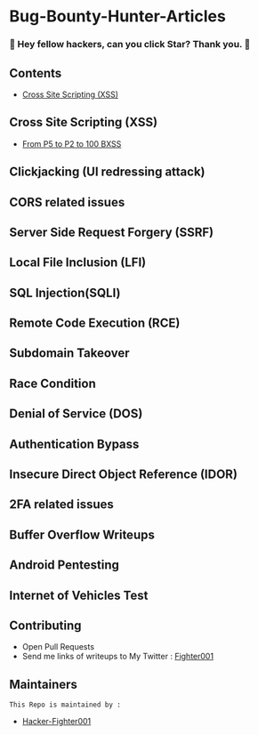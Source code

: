 # Bug-Bounty-Hunter-Articles
### 👋 Hey fellow hackers, can you click Star? Thank you. :gift_heart:
## Contents 

 - [Cross Site Scripting (XSS)](https://github.com/Hacker-Fighter001/BreadcrumbsBug-Bounty-Hunter-Articles#cross-site-scripting-xss)


## Cross Site Scripting (XSS)

- [From P5 to P2 to 100 BXSS](https://medium.com/@mohameddaher/from-p5-to-p5-to-p2-from-nothing-to-1000-bxss-4dd26bc30a82)



## Clickjacking (UI redressing attack)



## CORS related issues 



## Server Side Request Forgery (SSRF)



## Local File Inclusion (LFI)



## SQL Injection(SQLI)



## Remote Code Execution (RCE) 



## Subdomain Takeover 



## Race Condition



## Denial of Service (DOS)



## Authentication Bypass 



## Insecure Direct Object Reference (IDOR)



## 2FA related issues


## Buffer Overflow Writeups



## Android Pentesting


## Internet of Vehicles Test



## Contributing 

- Open Pull Requests
- Send me links of writeups to My Twitter : [Fighter001](https://xx.com)

## Maintainers 

`This Repo is maintained by : `
- [Hacker-Fighter001](https://github.com/Hacker-Fighter001)

